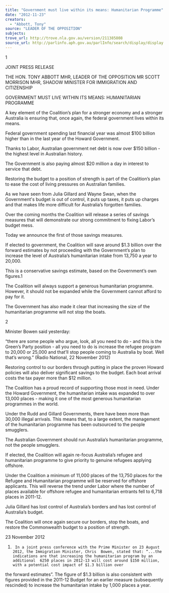 ```yaml
---
title: "Government must live within its means: Humanitarian Programme"
date: "2012-11-23"
creators:
  - "Abbott, Tony"
source: "LEADER OF THE OPPOSITION"
subjects:
trove_url: http://trove.nla.gov.au/version/211385808
source_url: http://parlinfo.aph.gov.au/parlInfo/search/display/display.w3p;query=Id%3A%22media/pressrel/2062927%22
---
```


 

 

 1 

 

 

 

 JOINT PRESS RELEASE 

 THE HON. TONY ABBOTT MHR, LEADER OF THE OPPOSITION  MR SCOTT MORRISON MHR, SHADOW MINISTER FOR IMMIGRATION   AND CITIZENSHIP   

 

 GOVERNMENT MUST LIVE WITHIN ITS MEANS:   HUMANITARIAN PROGRAMME    

 A key element of the Coalition’s plan for a stronger economy and a stronger Australia is ensuring that, once  again, the federal government lives within its means.     

 Federal government spending last financial year was almost $100 billion higher than in the last year of the  Howard Government.    

 Thanks to Labor, Australian government net debt is now over $150 billion - the highest level in Australian  history.     

 The Government is also paying almost $20 million a day in interest to service that debt.     

 Restoring the budget to a position of strength is part of the Coalition’s plan to ease the cost of living  pressures on Australian families.     

 As we have seen from Julia Gillard and Wayne Swan, when the Government's budget is out of control, it  puts up taxes, it puts up charges and that makes life more difficult for Australia’s forgotten families.    

 Over the coming months the Coalition will release a series of savings measures that will demonstrate our  strong commitment to fixing Labor’s budget mess.    

 Today we announce the first of those savings measures.    

 If elected to government, the Coalition will save around $1.3 billion over the forward estimates by not  proceeding with the Government’s plan to increase the level of Australia’s humanitarian intake from 13,750  a year to 20,000.    

 This is a conservative savings estimate, based on the Government’s own figures.1     

 The Coalition will always support a generous humanitarian programme. However, it should not be expanded  while the Government cannot afford to pay for it.    

 The Government has also made it clear that increasing the size of the humanitarian programme will not stop  the boats.   

 

 

 

 

 

 2 

 

 Minister Bowen said yesterday:    

 “there are some  people who argue, look, all you need to do - and this is the Green’s Party position -  all you need to do  is increase the refugee program to 20,000 or 25,000 and that’ll stop people  coming to Australia by boat. Well that’s wrong.” (Radio National, 22 November 2012)    

 Restoring control to our borders through putting in place the proven Howard policies will also deliver  significant savings to the budget. Each boat arrival costs the tax payer more than $12 million.    

 The Coalition has a proud record of supporting those most in need. Under the Howard Government, the  humanitarian intake was expanded to over 13,000 places - making it one of the most generous humanitarian  programmes in the world.     

 Under the Rudd and Gillard Governments, there have been more than 30,000 illegal arrivals. This means  that, to a large extent, the management of the humanitarian programme has been outsourced to the people  smugglers.    

 The Australian Government should run Australia’s humanitarian programme, not the people smugglers.    

 If elected, the Coalition will again re-focus Australia’s refugee and humanitarian programme to give priority  to genuine refugees applying offshore.   

 Under the Coalition a minimum of 11,000 places of the 13,750 places for the Refugee and Humanitarian  programme will be reserved for offshore applicants. This will reverse the trend under Labor where the  number of places available for offshore refugee and humanitarian entrants fell to 6,718 places in 2011-12.   

 Julia Gillard has lost control of Australia’s borders and has lost control of Australia’s budget.     

 The Coalition will once again secure our borders, stop the boats, and restore the Commonwealth budget to a  position of strength.    

 

 23 November 2012   

 

 

 

 

 

 

 

 

 

 

 

 

 1.      In a joint press conference with the Prime Minister on 23 August 2012, the Immigration Minister, Chris  Bowen, stated that: “...the indications are that increasing the humanitarian program by an additional  6250 places in 2012-13 will cost around $150 million, with a potential cost impact of $1.3 billion over 

 the forward estimates”.  The figure of $1.3 billion is also consistent with figures provided in the 2011-12  Budget for an earlier measure (subsequently rescinded) to increase the humanitarian intake by 1,000  places a year. 

